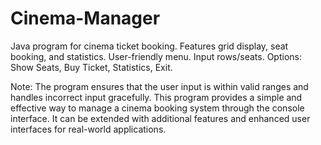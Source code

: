 # Cinema-Manager
Java program for cinema ticket booking. Features grid display, seat booking, and statistics. User-friendly menu. Input rows/seats. Options: Show Seats, Buy Ticket, Statistics, Exit.

Note:
The program ensures that the user input is within valid ranges and handles incorrect input gracefully.
This program provides a simple and effective way to manage a cinema booking system through the console interface. It can be extended with additional features and enhanced user interfaces for real-world applications.
